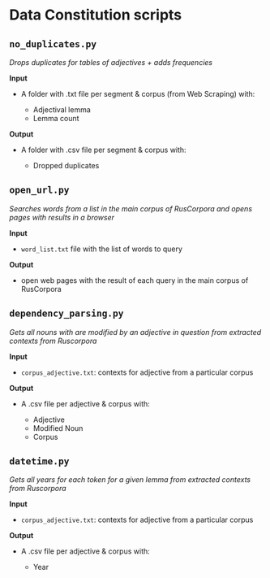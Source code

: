 # Data Constitution scripts

## `no_duplicates.py` 

*Drops duplicates for tables of adjectives + adds frequencies*

**Input**

- A folder with .txt file per segment & corpus (from Web Scraping) with: 

    - Adjectival lemma
    - Lemma count

**Output**

- A folder with .csv file per segment & corpus with: 

    - Dropped duplicates

## `open_url.py` 

*Searches words from a list in the main corpus of RusCorpora and opens pages with results in a browser*

**Input**

- `word_list.txt` file with the list of words to query

**Output**

- open web pages with the result of each query in the main corpus of RusCorpora

## `dependency_parsing.py` 

*Gets all nouns with are modified by an adjective in question from extracted contexts from Ruscorpora*

**Input**

- `corpus_adjective.txt`: contexts for adjective from a particular corpus

**Output**

- A .csv file per adjective & corpus with: 

    - Adjective
    - Modified Noun
    - Corpus

## `datetime.py` 

*Gets all years for each token for a given lemma from extracted contexts from Ruscorpora*

**Input**

- `corpus_adjective.txt`: contexts for adjective from a particular corpus

**Output**

- A .csv file per adjective & corpus with: 

    - Year